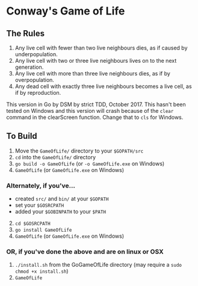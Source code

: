 # Conway's Game of Life

## The Rules
1. Any live cell with fewer than two live neighbours dies, as if caused by underpopulation.
2. Any live cell with two or three live neighbours lives on to the next generation.
3. Any live cell with more than three live neighbours dies, as if by overpopulation.
4. Any dead cell with exactly three live neighbours becomes a live cell, as if by reproduction.

This version in Go by DSM by strict TDD, October 2017. This hasn't been tested on Windows
and this version will crash because of the `clear` command in the clearScreen function. Change that to `cls`
for Windows. 

## To Build
1. Move the `GameOfLife/` directory to your `$GOPATH/src`
2. `cd` into the `GameOfLife/` directory
3. `go build -o GameOfLife` (or `-o GameOfLife.exe` on Windows)
4. `GameOfLife` (or `GameOfLife.exe` on Windows)
### Alternately, if you've...
- created `src/` and `bin/` at your `$GOPATH`
- set your `$GOSRCPATH`
- added your `$GOBINPATH` to your `$PATH`
2. `cd $GOSRCPATH`
3. `go install GameOfLife`
4. `GameOfLife` (or `GameOfLife.exe` on Windows)
### OR, if you've done the above and are on linux or OSX
1. `./install.sh` from the GoGameOfLife directory (may require a `sudo chmod +x install.sh`)
2. `GameOfLife`